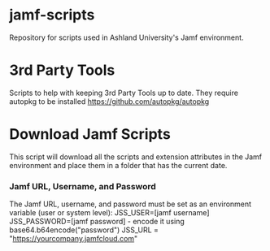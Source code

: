 # jamf-scripts
Repository for scripts used in Ashland University's Jamf environment.

# 3rd Party Tools
Scripts to help with keeping 3rd Party Tools up to date. 
They require autopkg to be installed https://github.com/autopkg/autopkg

# Download Jamf Scripts
This script will download all the scripts and extension attributes in the Jamf environment and place them in a folder that has the current date. 
### Jamf URL, Username, and Password
The Jamf URL, username, and password must be set as an environment variable (user or system level):
JSS_USER=[jamf username]
JSS_PASSWORD=[jamf password] - encode it using base64.b64encode("password")
JSS_URL = "https://yourcompany.jamfcloud.com"

